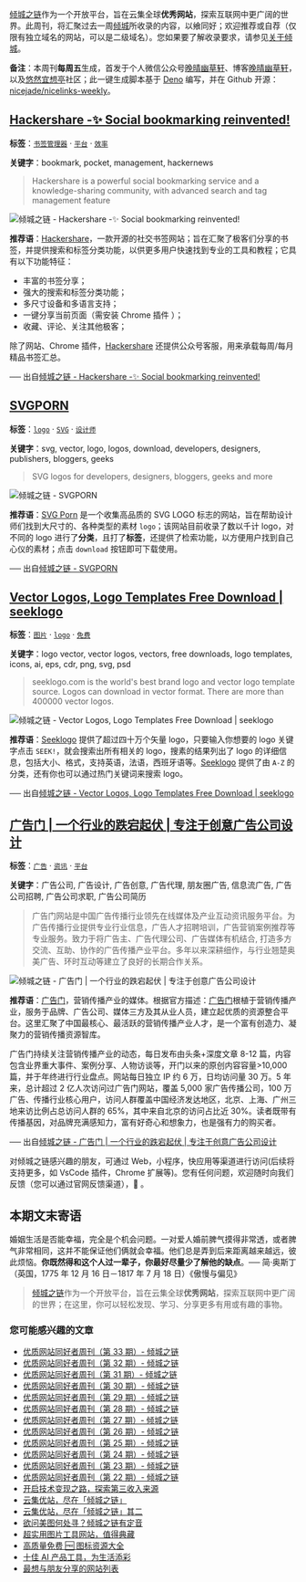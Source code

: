 [倾城之链](https://link.niceshare.site/)作为一个开放平台，旨在云集全球**优秀网站**，探索互联网中更广阔的世界。此周刊，将汇聚过去一周[倾城](https://nicelinks.site/?utm_source=weekly)所收录的内容，以飨同好；欢迎推荐或自荐（仅限有独立域名的网站，可以是二级域名）。您如果要了解收录要求，请参见[关于倾城](https://nicelinks.site/about?utm_source=weekly)。

**备注**：本周刊**每周五**生成，首发于个人微信公众号[晚晴幽草轩](https://mp.weixin.qq.com/mp/appmsgalbum?__biz=MzI5MDIwMzM2Mg==&action=getalbum&album_id=1530765143352082433&scene=173&from_msgid=2650641087&from_itemidx=1&count=3#wechat_redirect)、博客[晚晴幽草轩](https://www.jeffjade.com)，以及[悠然宜想亭](https://forum.lovejade.cn/)社区；此一键生成脚本基于 [Deno](https://nicelinks.site/post/602d30aad099ff5688618591) 编写，并在 Github 开源：[nicejade/nicelinks-weekly](https://github.com/nicejade/nicelinks-weekly)。

## [Hackershare -✨ Social bookmarking reinvented!](https://nicelinks.site/post/616017c7835dda0faf03db50)

**标签**：[`书签管理器`](https://nicelinks.site/tags/书签管理器) · [`平台`](https://nicelinks.site/tags/平台) · [`效率`](https://nicelinks.site/tags/效率)

**关键字**：bookmark, pocket, management, hackernews

> Hackershare is a powerful social bookmarking service and a knowledge-sharing community, with advanced search and tag management feature

![倾城之链 - Hackershare -✨ Social bookmarking reinvented!](https://nicelinks.oss-cn-shenzhen.aliyuncs.com/hackershare.dev.png?x-oss-process=style/png2jpg)

**推荐语**：[Hackershare](https://hackershare.dev/)，一款开源的社交书签网站；旨在汇聚了极客们分享的书签，并提供搜索和标签分类功能，以供更多用户快速找到专业的工具和教程；它具有以下功能特征：

- 丰富的书签分享；
- 强大的搜索和标签分类功能；
- 多尺寸设备和多语言支持；
- 一键分享当前页面（需安装 Chrome 插件 ）；
- 收藏、评论、关注其他极客；

除了网站、Chrome 插件，[Hackershare](https://hackershare.dev/) 还提供公众号客服，用来承载每周/每月精品书签汇总。

── 出自[倾城之链 - Hackershare -✨ Social bookmarking reinvented!](https://nicelinks.site/post/616017c7835dda0faf03db50)

## [SVGPORN](https://nicelinks.site/post/615f109d835dda0faf03db4c)

**标签**：[`logo`](https://nicelinks.site/tags/logo) · [`SVG`](https://nicelinks.site/tags/SVG) · [`设计师`](https://nicelinks.site/tags/设计师)

**关键字**：svg, vector, logo, logos, download, developers, designers, publishers, bloggers, geeks

> SVG logos for developers, designers, bloggers, geeks and more

![倾城之链 - SVGPORN](https://nicelinks.oss-cn-shenzhen.aliyuncs.com/svgporn.com.png?x-oss-process=style/png2jpg)

**推荐语**：[SVG Porn](https://svgporn.com/) 是一个收集高品质的 SVG LOGO 标志的网站，旨在帮助设计师们找到大尺寸的、各种类型的素材 `logo`；该网站目前收录了数以千计 logo，对不同的 logo 进行了**分类**，且打了**标签**，还提供了检索功能，以方便用户找到自己心仪的素材；点击 `download` 按钮即可下载使用。

── 出自[倾城之链 - SVGPORN](https://nicelinks.site/post/615f109d835dda0faf03db4c)

## [Vector Logos, Logo Templates Free Download | seeklogo](https://nicelinks.site/post/615f0a83835dda0faf03db4a)

**标签**：[`图片`](https://nicelinks.site/tags/图片) · [`logo`](https://nicelinks.site/tags/logo) · [`免费`](https://nicelinks.site/tags/免费)

**关键字**：logo vector, vector logos, vectors, free downloads, logo templates, icons, ai, eps, cdr, png, svg, psd

> seeklogo.com is the world's best brand logo and vector logo template source. Logos can download in vector format. There are more than 400000 vector logos.

![倾城之链 - Vector Logos, Logo Templates Free Download | seeklogo](https://nicelinks.oss-cn-shenzhen.aliyuncs.com/seeklogo.com.png?x-oss-process=style/png2jpg)

**推荐语**：[Seeklogo](https://seeklogo.com/) 提供了超过四十万个矢量 logo，只要输入你想要的 logo 关键字点击 `SEEK!`，就会搜索出所有相关的 logo，搜素的结果列出了 logo 的详细信息，包括大小、格式，支持英语，法语，西班牙语等。[Seeklogo](https://seeklogo.com/) 提供了由 `A-Z` 的分类，还有你也可以通过热门关键词来搜索 logo。

── 出自[倾城之链 - Vector Logos, Logo Templates Free Download | seeklogo](https://nicelinks.site/post/615f0a83835dda0faf03db4a)

## [广告门 | 一个行业的跌宕起伏 | 专注于创意广告公司设计](https://nicelinks.site/post/615f03b4835dda0faf03db48)

**标签**：[`广告`](https://nicelinks.site/tags/广告) · [`资讯`](https://nicelinks.site/tags/资讯) · [`平台`](https://nicelinks.site/tags/平台)

**关键字**：广告公司, 广告设计, 广告创意, 广告代理, 朋友圈广告, 信息流广告, 广告公司招聘, 广告公司求职, 广告公司简历

> 广告门网站是中国广告传播行业领先在线媒体及产业互动资讯服务平台。为广告传播行业提供专业行业信息，广告人才招聘培训，广告营销案例推荐等专业服务。致力于将广告主、广告代理公司、广告媒体有机结合, 打造多方交流、互助、协作的广告传播产业平台。多年以来深耕细作，与行业翘楚奥美广告、环时互动等建立了良好的长期合作关系。

![倾城之链 - 广告门 | 一个行业的跌宕起伏 | 专注于创意广告公司设计](https://nicelinks.oss-cn-shenzhen.aliyuncs.com/www.adquan.com.png?x-oss-process=style/png2jpg)

**推荐语**：[广告门](https://www.adquan.com/)，营销传播产业的媒体。根据官方描述：[广告门](https://www.adquan.com/)根植于营销传播产业，服务于品牌、广告公司、媒体三方及其从业人员，建立起优质的资源整合平台。这里汇聚了中国最核心、最活跃的营销传播产业人才，是一个富有创造力、凝聚力的营销传播资源智库。

广告门持续关注营销传播产业的动态，每日发布由头条+深度文章 8-12 篇，内容包含业界重大事件、案例分享、人物访谈等，开门以来的原创内容容量>10,000 篇，并于年终进行行业盘点。网站每日独立 IP 约 6 万，日均访问量 30 万。5 年来，总计超过 2 亿人次访问过广告门网站，覆盖 5,000 家广告传播公司，100 万广告、传播行业核心用户，访问人群覆盖中国经济发达地区，北京、上海、广州三地来访比例占总访问人群的 65%，其中来自北京的访问占比近 30%。读者既带有传播基因，对品牌充满感知力，富有好奇心和想象力，也是强有力的购买者。

── 出自[倾城之链 - 广告门 | 一个行业的跌宕起伏 | 专注于创意广告公司设计](https://nicelinks.site/post/615f03b4835dda0faf03db48)

对倾城之链感兴趣的朋友，可通过 Web，小程序，快应用等渠道进行访问(后续将支持更多，如 VsCode 插件，Chrome 扩展等)。您有任何问题，欢迎随时向我们反馈（您可以通过官网反馈渠道），🤲 。

## 本期文末寄语

婚姻生活是否能幸福，完全是个机会问题。一对爱人婚前脾气摸得非常透，或者脾气非常相同，这并不能保证他们俩就会幸福。他们总是弄到后来距离越来越远，彼此烦恼。**你既然得和这个人过一辈子，你最好尽量少了解他的缺点**。── 简·奥斯丁（英国，1775 年 12 月 16 日－1817 年 7 月 18 日）《傲慢与偏见》

> [倾城之链](https://link.niceshare.site/)作为一个开放平台，旨在云集全球**优秀网站**，探索互联网中更广阔的世界；在这里，你可以轻松发现、学习、分享更多有用或有趣的事物。

### 您可能感兴趣的文章

- [优质网站同好者周刊（第 33 期）- 倾城之链](https://forum.lovejade.cn/d/100-33)
- [优质网站同好者周刊（第 32 期）- 倾城之链](https://forum.lovejade.cn/d/96-32)
- [优质网站同好者周刊（第 31 期）- 倾城之链](https://forum.lovejade.cn/d/93-31)
- [优质网站同好者周刊（第 30 期）- 倾城之链](https://forum.lovejade.cn/d/90-30)
- [优质网站同好者周刊（第 29 期）- 倾城之链](https://forum.lovejade.cn/d/88-29)
- [优质网站同好者周刊（第 28 期）- 倾城之链](https://www.jeffjade.com/2021/08/26/214-nicelinks-weekly-028/)
- [优质网站同好者周刊（第 27 期）- 倾城之链](https://www.jeffjade.com/2021/08/19/213-nicelinks-weekly-027/)
- [优质网站同好者周刊（第 26 期）- 倾城之链](https://forum.lovejade.cn/d/82-26)
- [优质网站同好者周刊（第 25 期）- 倾城之链](https://www.jeffjade.com/2021/08/05/211-nicelinks-weekly-025/)
- [优质网站同好者周刊（第 24 期）- 倾城之链](https://www.jeffjade.com/2021/07/29/210-nicelinks-weekly-024/)
- [优质网站同好者周刊（第 23 期）- 倾城之链](https://www.jeffjade.com/2021/07/23/209-nicelinks-weekly-023/)
- [优质网站同好者周刊（第 22 期）- 倾城之链](https://www.jeffjade.com/2021/07/08/207-nicelinks-weekly-021/)
- [开启技术变现之路，探索第三收入来源](https://www.jeffjade.com/2020/11/17/173-talk-about-nice-links/)
- [云集优站，尽在「倾城之链」](https://www.jeffjade.com/2017/12/31/136-talk-about-nicelinks-site/)
- [云集优站，尽在「倾城之链」其二](https://www.jeffjade.com/2018/12/23/146-talk-about-nice-links/)
- [欲问美图何处寻？倾城之链有定音](https://www.jeffjade.com/2019/02/17/151-aweome-beautiful-picture-website-list/ "欲问美图何处寻？倾城之链有定音")
- [超实用图片工具网站，值得典藏](https://www.jeffjade.com/2020/07/27/165-aweome-picture-tool-website-list/)
- [高质量免费 🆓 图标资源大全](https://www.jeffjade.com/2020/09/11/169-high-quality-free-icon-resource-collection/)
- [十佳 AI 产品工具，为生活添彩](https://www.jeffjade.com/2020/09/23/170-list-of-top-20-ai-product-tools/)
- [最想与朋友分享的网站列表](https://www.jeffjade.com/2020/09/01/168-list-of-websites-i-most-want-to-share-with-my-friends/)
